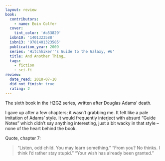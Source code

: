 ```yaml
---
layout: review
book:
  contributors:
    - name: Eoin Colfer
  cover:
    tint_color: '#a53829'
  isbn10: '1401323588'
  isbn13: '9781401323585'
  publication_year: 2009
  series: 'Hitchhiker''s Guide to the Galaxy, #6'
  title: And Another Thing…
  tags:
    - fiction
    - sci-fi
review:
  date_read: 2018-07-10
  did_not_finish: true
  rating: 2
---
```


The sixth book in the H2G2 series, written after Douglas Adams’ death.

I gave up after a few chapters; it wasn’t grabbing me. It felt like a pale imitation of Adams’ style. It would frequently interject with absurd “Guide Notes” which didn’t say anything interesting, just a bit wacky in that style – none of the heart behind the book.

Quote, chapter 7:

> “Listen, odd child. You may learn something.”
> “From you? No thinks. I think I’d rather stay stupid.”
> “Your wish has already been granted.”
